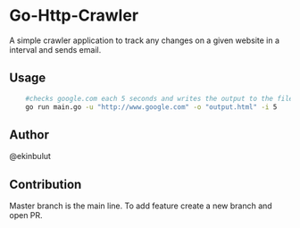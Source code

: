 # Go-Http-Crawler

A simple crawler application to track any changes on a given website in a interval and sends email.

## Usage

```bash
    #checks google.com each 5 seconds and writes the output to the file.
    go run main.go -u "http://www.google.com" -o "output.html" -i 5
```


## Author

@ekinbulut

## Contribution

Master branch is the main line. To add feature create a new branch and open PR.


